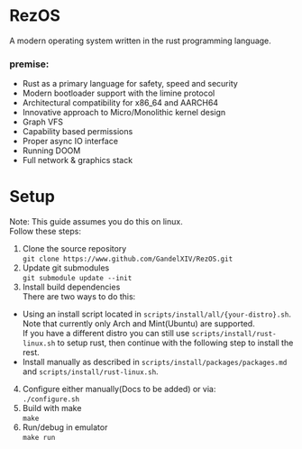 # RezOS
A modern operating system written in the rust programming language.
### premise:
- Rust as a primary language for safety, speed and security
- Modern bootloader support with the limine protocol
- Architectural compatibility for x86_64 and AARCH64
- Innovative approach to Micro/Monolithic kernel design
- Graph VFS
- Capability based permissions
- Proper async IO interface
- Running DOOM
- Full network & graphics stack

# Setup
Note: This guide assumes you do this on linux. <br>
Follow these steps: <br>
1. Clone the source repository <br>
`git clone https://www.github.com/GandelXIV/RezOS.git`
2. Update git submodules <br>
`git submodule update --init`
3. Install build dependencies <br>
  There are two ways to do this:
  - Using an install script located in `scripts/install/all/{your-distro}.sh`. <br> Note that currently only Arch and Mint(Ubuntu) are supported. <br>
    If you have a different distro you can still use `scripts/install/rust-linux.sh` to setup rust, then continue with the following step to install the rest.
  - Install manually as described in `scripts/install/packages/packages.md` and `scripts/install/rust-linux.sh`.
4. Configure either manually(Docs to be added) or via: <br>
`./configure.sh`
5. Build with make <br>
`make`
6. Run/debug in emulator <br>
`make run`

